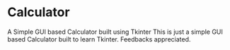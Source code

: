 # Calculator
A Simple GUI based Calculator built using Tkinter
This is just a simple GUI based Calculator built to learn Tkinter. Feedbacks appreciated.
